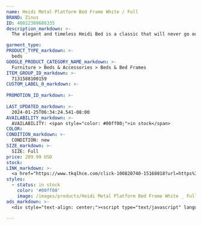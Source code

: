 ```yaml
---
name: Heidi Metal Platform Bed Frame White / Full
BRAND: Zinus
ID: 40022389686335
description_markdown: >-
  The elegant and timeless Heidi Bed is a classic that will never go out of style. This traditional metal platform bed evokes the feel of an antique find with its soft curves and ornate spindle headboard and footboard. Available in classic black or white to match with your interior, it’s crafted from solid steel and a sturdy mattress platform to offer you sound support without the need for a box spring. You can even stay organized by utilizing the 11-inch under bed clearance space for bins, baskets, or anything else you need to store out of the way. The entire piece of furniture ships in one convenient box that includes all the tools, parts, and instructions you’ll need for stress-free setup . Perfect for any guest room or primary suite in need of a little dressing up, the Heidi Metal Platform Bed offers that quintessential heirloom feel without costing an arm and a leg.

garment_type:
PRODUCT_TYPE_markdown: >-
  beds
GOOGLE_PRODUCT_CATEGORY_NAME_markdown: >-
  Furniture > Beds & Accessories > Beds & Bed Frames
ITEM_GROUP_ID_markdown: >-
  7131588100159
CUSTOM_LABEL_0_markdown: >-
  
PROMOTION_ID_markdown: >-
  
LAST_UPDATED_markdown: >-
  2024-01-25T06:34:24.541-08:00
AVAILABILITY_markdown: >-
  AVAILABILITY: <span style="color: #00ff00;">in stock</span>
COLOR:
CONDITION_markdown: >-
  CONDITION: new
SIZE_markdown: >-
  SIZE: Full
price: 209.99 USD
stock: 
LINK_markdown: >-
  <a href="https://www.tkqlhce.com/click-100820740-15168018?url=https%3A%2F%2Fwww.zinus.com%2Fproducts%2Fheidi-metal-platform-bed-frame%3Fvariant%3D40022389686335" target="_blank" style="display: inline-block; padding: 10px 20px; font-size: 16px; text-align: center; text-decoration: none; cursor: pointer; border: 1px solid #3498db; color: #3498db; background-color: #fff; border-radius: 5px; transition: background-color 0.3s;">Go to Product</a>
styles:
  - status: in stock
    color: '#00ff00'
    image: /images/products/Heidi Metal Platform Bed Frame White _ Full/Heidimetalplatformbed_white.jpg
ads_markdown: >-
  <div style="text-align: center;"><script type="text/javascript" language="javascript" src="https://www.kqzyfj.com/placeholder-52269580?target=_top&mouseover=N"></script></div>

---
```

